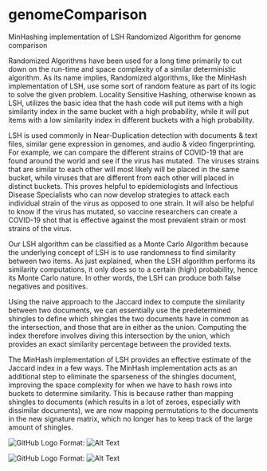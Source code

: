# genomeComparison
MinHashing implementation of LSH Randomized Algorithm for genome comparison

Randomized Algorithms have been used for a long time primarily to cut down on the run-time and space complexity of a similar deterministic algorithm. As its name implies, Randomized algorithms, like the MinHash implementation of LSH, use some sort of random feature as part of its logic to solve the given problem. Locality Sensitive Hashing, otherwise known as LSH, utilizes the basic idea that the hash code will put items with a high similarity index in the same bucket with a high probability, while it will put items with a low similarity index in different buckets with a high probability. 

LSH is used commonly in Near-Duplication detection with documents & text files, similar gene expression in genomes, and audio & video fingerprinting. For example, we can compare the different strains of COVID-19 that are found around the world and see if the virus has mutated. The viruses strains that are similar to each other will most likely will be placed in the same bucket, while viruses that are different from each other will placed in distinct buckets. This proves helpful to epidemiologists and Infectious Disease Specialists who can now develop strategies to attack each individual strain of the virus as opposed to one strain. It will also be helpful to know if the virus has mutated, so vaccine researchers can create a COVID-19 shot that is effective against the most prevalent strain or most strains of the virus. 

Our LSH algorithm can be classified as a Monte Carlo Algorithm because the underlying concept of LSH is to use randomness to find similarity between two items. As just explained, when the LSH algorithm performs its similarity computations, it only does so to a certain (high) probability, hence its Monte Carlo nature. In other words, the LSH can produce both false negatives and positives.

Using the naive approach to the Jaccard index to compute the similarity between two documents, we can essentially use the predetermined shingles to define which shingles the two documents have in common as the intersection, and those that are in either as the union. Computing the index therefore involves diving this intersection by the union, which provides an exact similarity percentage between the provided texts. 

The MinHash implementation of LSH provides an effective estimate of the Jaccard index in a few ways. The MinHash implementation acts as an additional step to eliminate the sparseness of the shingles document, improving the space complexity for when we have to hash rows into buckets to determine similarity. This is because rather than mapping shingles to documents (which results in a lot of zeroes, especially with dissimilar documents), we are now mapping permutations to the documents in the new signature matrix, which no longer has to keep track of the large amount of shingles. 

![GitHub Logo](/plots/perms_vs_jaccard.png)
Format: ![Alt Text](url)

![GitHub Logo](/plots/rows_vs_jaccard.png)
Format: ![Alt Text](url)